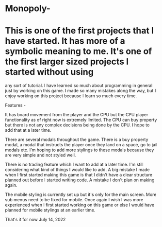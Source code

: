 # Monopoly-

# This is one of the first projects that I have started. It has more of a symbolic meaning to me. It's one of the first larger sized projects I started without using 
any sort of tutorial. I have learned so much about programming in general just by working on this game. I made so many mistakes along the way, but I enjoy working on 
this project because I learn so much every time. 

Features - 

It has board movement from the player and the CPU but the CPU player functionality as of right now is extremely limited. The CPU can buy property but there 
is not any complex decisions being done by the CPU. I hope to add that at a later time. 

There are several modals throughout the game. There is a buy property modal, a modal that instructs the player once they land on a space, go to jail modals etc. 
I'm hoping to add more stylings to these modals because they are very simple and not styled well. 

There is no trading feature which I want to add at a later time. I'm still considering what kind of things I would like to add. A big mistake I made when I 
first started making this game is that I didn't have a clear structure planned out before  I started writing code. A mistake  I don't plan on making again. 

The mobile styling is currently set up but it's only for the main screen. More sub menus need to be fixed for mobile. Once again I wish I was more experienced when I first
started working on this game or else  I would have planned for mobile stylings at an earlier time.

That's it for now July 14, 2022
